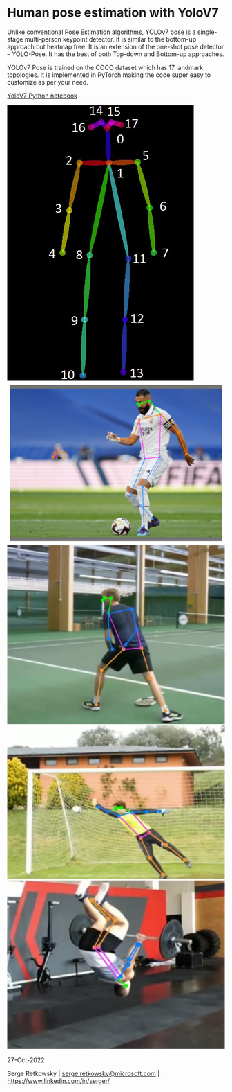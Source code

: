 # Human pose estimation with YoloV7

Unlike conventional Pose Estimation algorithms, YOLOv7 pose is a single-stage multi-person keypoint detector. It is similar to the bottom-up approach but heatmap free. It is an extension of the one-shot pose detector – YOLO-Pose. It has the best of both Top-down and Bottom-up approaches.

YOLOv7 Pose is trained on the COCO dataset which has 17 landmark topologies.
It is implemented in PyTorch making the code super easy to customize as per your need.

<a href="Human_pose_estimation_YoloV7.ipynb"> YoloV7 Python notebook <a>

<img src="pose.jpg">

<img src="imgpose (3).jpg" width="512">
<img src="imgpose (1).jpg" width="512">
<img src="imgpose (2).jpg" width="512">
<img src="imgpose (4).jpg" width="512">

27-Oct-2022

Serge Retkowsky | serge.retkowsky@microsoft.com | https://www.linkedin.com/in/serger/
